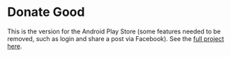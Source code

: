# Donate Good

This is the version for the Android Play Store (some features needed to be removed, such as login and share a post via Facebook). See the [full project here](https://github.com/aekupor/donateGood).

